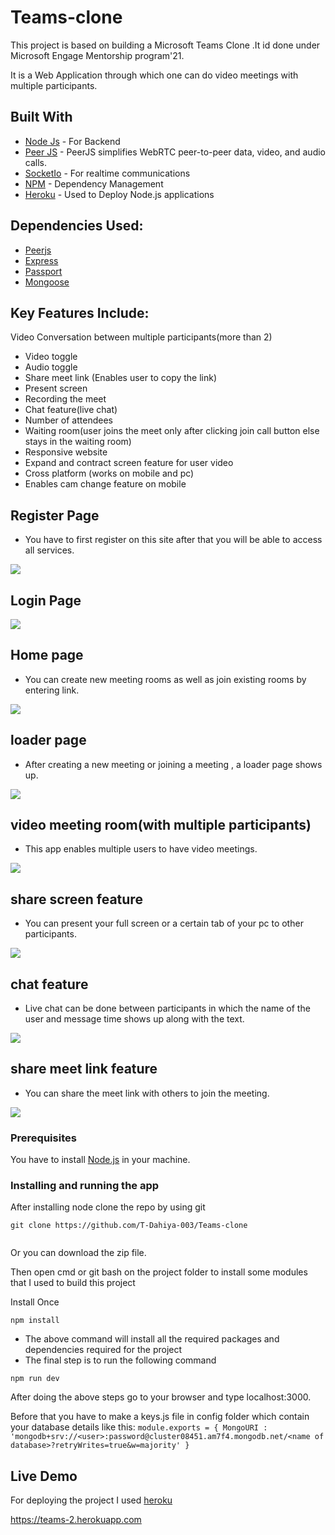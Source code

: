 # Teams-clone

This project is based on building a Microsoft Teams Clone .It id done under Microsoft Engage Mentorship program'21. 

It is a Web Application through which one can do video meetings with multiple participants.


## Built With

* [Node Js](https://nodejs.org/en/) - For Backend
* [Peer JS](https://peerjs.com/) - PeerJS simplifies WebRTC peer-to-peer data, video, and audio calls.
* [SocketIo](https://socket.io/) - For realtime communications
* [NPM](https://www.npmjs.com/) - Dependency Management
* [Heroku](https://heroku.com) - Used to Deploy Node.js applications


## Dependencies Used:
   * [Peerjs](https://peerjs.com/)
   * [Express](http://expressjs.com/)
   * [Passport](http://www.passportjs.org/docs/)
   * [Mongoose](https://mongoosejs.com/docs/)

## Key Features Include:
Video Conversation between multiple participants(more than 2)
   * Video toggle 
   * Audio toggle
   * Share meet link (Enables user to copy the link)
   * Present screen
   * Recording the meet
   * Chat feature(live chat)
   * Number of attendees
   * Waiting room(user joins the meet only after clicking join call button else stays in the waiting room)
   * Responsive website
   * Expand and contract screen feature for user video 
   * Cross platform (works on mobile and pc)
   * Enables cam change feature on mobile 


## Register Page
 * You have to first register on this site after that you will be able to access all services.
 
![](screenshots/Screenshot%20(75).png)

## Login Page
 
![](screenshots/Screenshot%20(76).png)

## Home page
 * You can create new meeting rooms as well as join existing rooms by entering link.
 
![](screenshots/Screenshot%20(77).png)

## loader page
 * After creating a new meeting or joining a meeting , a loader page shows up. 
 
![](screenshots/Screenshot%20(81).png)

## video meeting room(with multiple participants)
 * This app enables multiple users to have video meetings.
 
![](screenshots/Screenshot%20(78).png)

 ## share screen feature
 * You can present your full screen or a certain tab of your pc to other participants.
 
![](screenshots/Screenshot%20(79).png)

## chat feature
 * Live chat can be done between participants in which the name of the user and message time shows up along with the text.
 
![](screenshots/Screenshot%20(80).png)

## share meet link feature
 * You can share the meet link with others to join the meeting.
 
![](screenshots/Screenshot%20(82).png)

### Prerequisites

You have to install [Node.js](https://nodejs.org/en/) in your machine.



### Installing and running the app

After installing node clone the repo by using git

```
git clone https://github.com/T-Dahiya-003/Teams-clone
                     
```

Or you can download the zip file.

Then open cmd or git bash on the project folder to install some modules that I used to build this project

Install Once

```
npm install
```



* The above command will install all the required packages and dependencies required for the project 
* The final step is to run the following command

`npm run dev`

 After doing the above steps go to your browser and type localhost:3000.
 
 Before that you have to make a keys.js file in config folder which contain your database details like this:
 `module.exports = {
    MongoURI : 'mongodb+srv://<user>:password@cluster08451.am7f4.mongodb.net/<name of database>?retryWrites=true&w=majority'
}`


## Live Demo

For deploying the project I used [heroku](https://heroku.com)

https://teams-2.herokuapp.com



